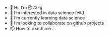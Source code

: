 - 👋 Hi, I’m @23-g
- 👀 I’m interested in data science feild 
- 🌱 I’m currently learning data science
- 💞️ I’m looking to collaborate on github projects
- 📫 How to reach me ...

<!---
23-g/23-g is a ✨ special ✨ repository because its `README.md` (this file) appears on your GitHub profile.
You can click the Preview link to take a look at your changes.
--->
